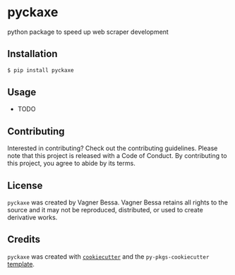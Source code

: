 # pyckaxe

python package to speed up web scraper development

## Installation

```bash
$ pip install pyckaxe
```

## Usage

- TODO

## Contributing

Interested in contributing? Check out the contributing guidelines. Please note that this project is released with a Code of Conduct. By contributing to this project, you agree to abide by its terms.

## License

`pyckaxe` was created by Vagner Bessa. Vagner Bessa retains all rights to the source and it may not be reproduced, distributed, or used to create derivative works.

## Credits

`pyckaxe` was created with [`cookiecutter`](https://cookiecutter.readthedocs.io/en/latest/) and the `py-pkgs-cookiecutter` [template](https://github.com/py-pkgs/py-pkgs-cookiecutter).
